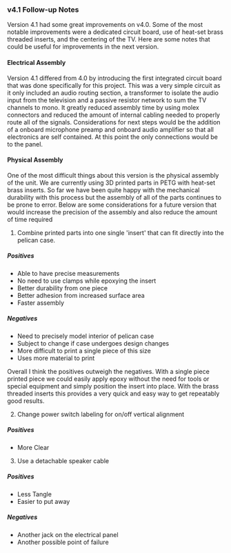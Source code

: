 ### v4.1 Follow-up Notes

Version 4.1 had some great improvements on v4.0. Some of the most notable improvements were a dedicated circuit board, use of heat-set brass threaded inserts, and the centering of the TV. Here are some notes that could be useful for improvements in the next version.

#### Electrical Assembly

Version 4.1 differed from 4.0 by introducing the first integrated circuit board that was done specifically for this project. This was a very simple circuit as it only included an audio routing section, a transformer to isolate the audio input from the television and a passive resistor network to sum the TV channels to mono. It greatly reduced assembly time by using molex connectors and reduced the amount of internal cabling needed to properly route all of the signals. Considerations for next steps would be the addition of a onboard microphone preamp and onboard audio amplifier so that all electronics are self contained. At this point the only connections would be to the panel.

#### Physical Assembly

One of the most difficult things about this version is the physical assembly of the unit. We are currently using 3D printed parts in PETG with heat-set brass inserts. So far we have been quite happy with the mechanical durability with this process but the assembly of all of the parts continues to be prone to error. Below are some considerations for a future version that would increase the precision of the assembly and also reduce the amount of time required

1. Combine printed parts into one single 'insert' that can fit directly into the pelican case.

##### Positives

- Able to have precise measurements
- No need to use clamps while epoxying the insert
- Better durability from one piece
- Better adhesion from increased surface area
- Faster assembly

##### Negatives

- Need to precisely model interior of pelican case
- Subject to change if case undergoes design changes
- More difficult to print a single piece of this size
- Uses more material to print

Overall I think the positives outweigh the negatives. With a single piece printed piece we could easily apply epoxy without the need for tools or special equipment and simply position the insert into place. With the brass threaded inserts this provides a very quick and easy way to get repeatably good results.

2. Change power switch labeling for on/off vertical alignment

##### Positives

- More Clear

3. Use a detachable speaker cable

##### Positives

- Less Tangle
- Easier to put away

##### Negatives

- Another jack on the electrical panel
- Another possible point of failure
